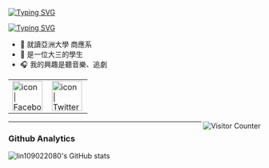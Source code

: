 <a href="https://git.io/typing-svg"><img src="https://readme-typing-svg.herokuapp.com?font=Fira+Code&pause=1000&color=F7C11C&width=435&lines=HI%F0%9F%8C%9DHave+a+nice+day%F0%9F%91%8B" alt="Typing SVG" /></a>

<a href="https://git.io/typing-svg"><img src="https://readme-typing-svg.herokuapp.com?font=Fira+Code&size=22&pause=1000&color=19D4F7&width=435&lines=%E5%97%A8%E5%97%A8%E5%97%A8~%E5%B8%8C%E6%9C%9B%E5%A4%A7%E5%AE%B6%E9%83%BD%E6%9C%89%E5%BF%AB%E6%A8%82%E7%9A%84%E4%B8%80%E5%A4%A9%F0%9F%98%8A" alt="Typing SVG" /></a>

- 🏫 就讀亞洲大學 商應系
- 👧 是一位大三的學生
- 🎧 我的興趣是聽音樂、追劇

<table>
  <tbody>
    <tr>
      <td><a href="https://www.facebook.com/profile.php?id=100002005453087"><img align="left" src="https://user-images.githubusercontent.com/8935531/161361100-1fe2b952-4a79-48ec-8646-58f1f4f9738c.gif" alt="icon | Facebook" width="60"/></a></td>
      <td><a href="https://twitter.com/SKZ0325_Eve"><img align="left" src="https://user-images.githubusercontent.com/8935531/161361040-8733e89d-61cd-40c5-b5f1-b02c75896e99.gif" alt="icon | Twitter" width="60"/></a></td>
    </tr>
  </tbody>
</table>
<img align="right" alt="Visitor Counter" src="https://komarev.com/ghpvc/?username=lin109022080&style=flat-square&&label=Profile+Views&color=50A1FF">

---

### Github Analytics

![lin109022080's GitHub stats](https://github-readme-stats.vercel.app/api?username=lin109022080&show_icons=true&theme=synthwave)
